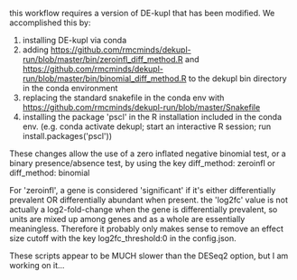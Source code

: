this workflow requires a version of DE-kupl that has been modified. We accomplished this by:

1) installing DE-kupl via conda
2) adding https://github.com/rmcminds/dekupl-run/blob/master/bin/zeroinfl_diff_method.R and https://github.com/rmcminds/dekupl-run/blob/master/bin/binomial_diff_method.R to the dekupl bin directory in the conda environment
3) replacing the standard snakefile in the conda env with https://github.com/rmcminds/dekupl-run/blob/master/Snakefile
4) installing the package 'pscl' in the R installation included in the conda env. (e.g. conda activate dekupl; start an interactive R session; run install.packages('pscl'))

These changes allow the use of a zero inflated negative binomial test, or a binary presence/absence test, by using the key diff_method: zeroinfl or diff_method: binomial

For 'zeroinfl', a gene is considered 'significant' if it's either differentially prevalent OR differentially abundant when present. the 'log2fc' value is not actually a log2-fold-change when the gene is differentially prevalent, so units are mixed up among genes and as a whole are essentially meaningless. Therefore it probably only makes sense to remove an effect size cutoff with the key log2fc_threshold:0 in the config.json.  

These scripts appear to be MUCH slower than the DESeq2 option, but I am working on it...
